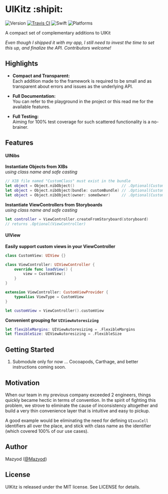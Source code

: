 
# UIKitz :shipit:

![Version](https://img.shields.io/badge/version-prerelease-orange.svg)
[![Travis CI](https://travis-ci.org/SwiftKitz/UIKitz.svg?branch=master)](https://travis-ci.org/SwiftKitz/UIKitz)
![Swift](https://img.shields.io/badge/swift-2.1-blue.svg)
![Platforms](https://img.shields.io/badge/platform-ios%20%7C%20watchos%20%7C%20tvos-lightgrey.svg)

A compact set of complementary additions to UIKit

_Even though I shipped it with my app, I still need to invest the time to set this up, and finalize the API. Contributors welcome!_

## Highlights

+ __Compact and Transparent:__<br />
Each addition made to the framework is required to be small and as transparent about errors and issues as the underlying API.

+ __Full Documentation:__<br />
You can refer to the playground in the project or this read me for the available features.

+ __Full Testing:__<br />
Aiming for 100% test coverage for such scattered functionality is a no-brainer.

## Features

#### UINibs

__Instantiate Objects from XIBs__<br />
_using class name and safe casting_

```swift
// XIB file named "CustomClass" must exist in the bundle
let object = Object.nibObject()                     // .Optional(CustomObject)
let object = Object.nibObject(bundle: customBundle) // .Optional(CustomObject)
let object = Object.nibObject(owner: someOwner)     // .Optional(CustomObject)
```

__Instantiate ViewControllers from Storyboards__<br />
_using class name and safe casting_

```swift
let controller = ViewController.createFromStoryboard(storyboard)
// returns .Optional(ViewController)
```

#### UIView

__Easily support custom views in your ViewController__

```swift
class CustomView: UIView {}

class ViewController: UIViewController {
    override func loadView() {
        view = CustomView()
    }
}

extension ViewController: CustomViewProvider {
    typealias ViewType = CustomView
}

let customView = ViewController().customView
```

__Convenient grouping for `UIViewAutoresizing`__

```swift
let flexibleMargins: UIViewAutoresizing = .FlexibleMargins
let flexibleSize: UIViewAutoresizing = .FlexibleSize
```

## Getting Started

1. Submodule only for now ... Cocoapods, Carthage, and better instructions coming soon.

## Motivation

When our team in my previous company exceeded 2 engineers, things quickly became hectic in terms of convention. In the spirit of fighting this problem, we strove to eliminate the cause of inconsistency altogether and build a very thin convenience layer that is intuitive and easy to pickup.

A good example would be eliminating the need for defining `UIxxxCell` identifiers all over the place, and stick with class name as the identifier (which covered 100% of our use cases).

## Author

Mazyod ([@Mazyod](http://twitter.com/mazyod))

## License

UIKitz is released under the MIT license. See LICENSE for details.
